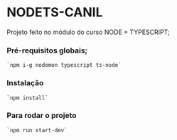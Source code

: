 # NODETS-CANIL

Projeto feito no módulo do curso NODE + TYPESCRIPT;


### Pré-requisitos globais;
    `npm i-g nodemon typescript ts-node`

### Instalação
    `npm install`

### Para rodar o projeto
    `npm run start-dev`